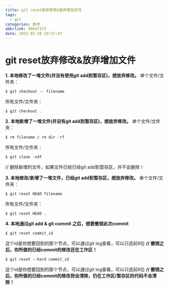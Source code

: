```yaml
---
title: git reset放弃修改&放弃增加文件
tags:
  - git
categories: 技术
abbrlink: d664f3f3
date: 2022-02-28 19:57:47
---
```


# git reset放弃修改&放弃增加文件

**1. 本地修改了一堆文件(并没有使用git add到暂存区)，想放弃修改。**
单个文件/文件夹：

```
$ git checkout -- filename
```

所有文件/文件夹：

```
$ git checkout .
```

**2. 本地新增了一堆文件(并没有git add到暂存区)，想放弃修改。**
单个文件/文件夹：

```
$ rm filename / rm dir -rf
```

所有文件/文件夹：

```
$ git clean -xdf
```

// 删除新增的文件，如果文件已经已经git add到暂存区，并不会删除！

**3. 本地修改/新增了一堆文件，已经git add到暂存区，想放弃修改。**
单个文件/文件夹：

```
$ git reset HEAD filename
```

所有文件/文件夹：

```
$ git reset HEAD .
```

**4. 本地通过git add & git commit 之后，想要撤销此次commit**

```
$ git reset commit_id
```

这个id是你想要回到的那个节点，可以通过git log查看，可以只选前6位
**// 撤销之后，你所做的已经commit的修改还在工作区！**

```
$ git reset --hard commit_id
```

这个id是你想要回到的那个节点，可以通过git log查看，可以只选前6位
**// 撤销之后，你所做的已经commit的修改将会清除，仍在工作区/暂存区的代码不会清除！**